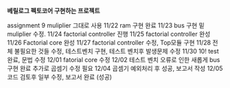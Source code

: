 **베릴로그 펙토코어 구현하는 프로젝트**

assignment 9 muliplier 그대로 사용
11/22 ram 구현 완료
11/23 bus 구현 밑 muliplier 수정.
11/24 factorial controller 진행
11/25 factorial controller 완성
11/26 Factorial core 완성
11/27 factorial controller 수정, Top모듈 구현
11/28 전체 불필요한 것들 수정, 테스트벤치 구현, 테스트 벤치후 발생문제 수정
11/30 10! test 완료, 문법 수정
12/01 fatorial core 수정
12/02 테스트 벤치 오류로 인한 새롭게 bus 구현 완료 추가로 곱셈기 수정 필요
12/04 곱셈기 예외처리 후 성공, 보고서 작성
12/05 코드 검토후 일부 수정, 보고서 완료 (성공)

